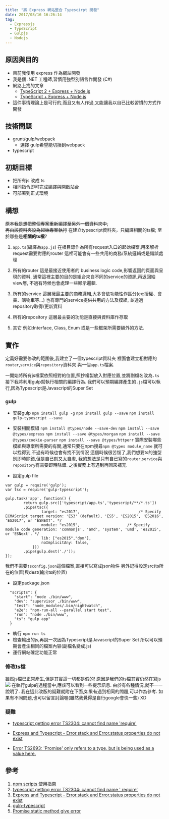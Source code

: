 ```yaml
---
title: "將 Express 網站整合 Typescirpt 開發"
date: 2017/08/16 16:26:14
tag:
  - Expressjs
  - TypeScript
  - Gulpjs
  - Nodejs
---
```

## 原因與目的
- 目前我使用 express 作為網站開發
- 我是個 .NET 工程師,習慣用強型別語言作開發 (C#)
- 網路上找的文章
	- [TypeScript 2 + Express + Node.js](http://brianflove.com/2016/11/08/typescript-2-express-node/)
	- [TypeScript + Express + Node.js](http://brianflove.com/2016/03/29/typescript-express-node-js/)
- 這件事情理論上是可行的,而且又有人作過,又能讓我以自已比較習慣的方式作開發

## 技術問題
- grunt/gulp/webpack 
	- 選擇 gulp希望能切換到webpack
- typescript

## 初期目標

- 把所有js 改成 ts
- 相同指令即可完成編譯與開啟站台
- 可部署到正式環境

## 構想
~~原本我是想把整個專案重新編譯至另外一個資料夾中,~~  
~~再由該資料夾設為起始專案執行~~
在建立typescript資料夾，只編譯相關的ts檔;
至於哪些是**相關的ts檔**?
1. `app.ts`(編譯為`app.js`)
	在根目錄作為所有request入口的起始檔案,用來解析request需要對應的router
	這裡可能會有一些共用的商務/系統邏輯或是錯誤處理
2. 所有的router
	這是最接近使用者的 business logic code,影響返回的頁面與呈現的資料,
	通常這裡主要的目的是組合來自不同的service的資訊,再返回給view層,
	不過有時候也會處理一些顯示邏輯.
3. 所有的service
	這層擁最主要的商務邏輯,大多會依功能性作區分(ex:授權、會員、購物車等...)
	也有專門的service提供共用的方法及模組,
	並透過repository取得/更新資料
	
4. 所有的repository
	這層最主要的功能是直接與資料庫作存取
5. 其它
	例如:Interface, Class, Enum 或是一些框架所需要額外的方法.

## 實作

定義好需要修改的範圍後,我建立了一個typescript資料夾
裡面會建立相對應的`router`,`service`與`repository`資料夾
與一個`app.ts`檔案.

一開始將所有js檔案依照相對的位置,照抄複製放入對應位置,並將副檔名改為`.ts`
接下我將利用gulp幫執行相關的編譯行為.
我們可以預期編譯產生的`.js`檔可以執行,因為Typescript是Javascript的Super Set

### gulp
- 安裝gulp
`npm install gulp -g`
`npm install gulp --save`
`npm install gulp-typescript --save`

- 安裝相關模組 
`npm install @types/node --save-dev`
`npm install --save @types/express`
`npm install --save @types/morgan`
`npm install --save @types/cookie-parser`
`npm install --save @types/httperr` 
實際安裝哪些模組與專案所需要的有關,通常只要在npm搜尋`npm @types module_name`
就可以找得到,不過有時候也會有找不到情況
這個時候很苦惱了,我們想要ts的強型別即時除錯,但是自已刻又太自虐,
我的想法是只有自已寫的`router`,`service`與`repository`有需要即時除錯.
之後實務上有遇到再回來補充.

- 設定gulp file
```
var gulp = require('gulp');
var tsc = require('gulp-typescript'); 

gulp.task('app', function() {     
        return gulp.src(['typescript/app.ts','typescript/**/*.ts'])        
        .pipe(tsc({
                target: "es2017",                          /* Specify ECMAScript target version: 'ES3' (default), 'ES5', 'ES2015', 'ES2016', 'ES2017', or 'ESNEXT'. */
                module: "es2015",                     /* Specify module code generation: 'commonjs', 'amd', 'system', 'umd', 'es2015', or 'ESNext'. */
                lib: ["es2015","dom"],
                noImplicitAny: false,
            }))
        .pipe(gulp.dest('./'));        
}); 
```
我們不需要`tsconfig.json`這個檔案,直接可以寫成json物件
另外記得設定src(ts所在的位置)與dest(輸出ts的位置)

- 設定package.json
```
  "scripts": {
    "start": "node ./bin/www",
    "dev": "supervisor ./bin/www",
    "test": "node_modules/.bin/nightwatch",
    "e2e": "npm-run-all --parallel start test",
    "run": "node ./bin/www",
    "ts": "gulp app"
  }
```

- 執行 `npm run ts`
- 檢查輸出的js,再說一次因為Typescript是Javascript的Super Set
  所以可以預期會產生相同的檔案內容(副檔名變成.js)
- 運行網站確定功能正常

### 修改ts檔
雖然js檔已正常產生,但是其實這一切都是假的!
原因是我們的ts檔其實仍然在寫js
![](https://i.imgur.com/5aCuXSy.jpg)
在執行gulp的過程當中,應該可以看到一些提示訊息.
由於有各種情況,就不一一說明了. 
我在這此改版的疑難就附在下面,如果有遇到相同的問題,可以作為參考.
如果有不同問題,也可以留言討論喔(雖然我覺得是自行google會快一些) XD

### 疑難

- [typescript getting error TS2304: cannot find name 'require'](https://stackoverflow.com/questions/31173738/typescript-getting-error-ts2304-cannot-find-name-require)

- [Express and Typescript - Error.stack and Error.status properties do not exist](https://stackoverflow.com/questions/28793098/express-and-typescript-error-stack-and-error-status-properties-do-not-exist)	
- [Error TS2693: 'Promise' only refers to a type, but is being used as a value here.](https://github.com/Microsoft/vscode/issues/21968)
	

## 參考

1. [npm scripts 使用指南](http://www.ruanyifeng.com/blog/2016/10/npm_scripts.html)
2. [typescript getting error TS2304: cannot find name ' require'
](https://stackoverflow.com/questions/31173738/typescript-getting-error-ts2304-cannot-find-name-require)
3. [Express and Typescript - Error.stack and Error.status properties do not exist](https://stackoverflow.com/questions/28793098/express-and-typescript-error-stack-and-error-status-properties-do-not-exist)
4. [gulp-typescript](https://github.com/ivogabe/gulp-typescript)
5. [Promise static method give error](https://github.com/Microsoft/vscode/issues/21968)
